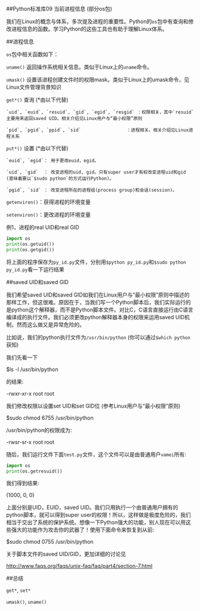 
##Python标准库09 当前进程信息 (部分os包)


 

我们在Linux的概念与体系，多次提及进程的重要性。Python的`os`包中有查询和修改进程信息的函数。学习Python的这些工具也有助于理解Linux体系。

 

##进程信息

`os`包中相关函数如下：

`uname()` 返回操作系统相关信息。类似于Linux上的`uname`命令。

`umask()` 设置该进程创建文件时的权限mask。类似于Linux上的umask命令，见Linux文件管理背景知识

 

`get*()` 查询 (*由以下代替)

    `uid`, `euid`, `resuid`, `gid`, `egid`, `resgid` ：权限相关，其中`resuid`主要用来返回saved UID。相关介绍见Linux用户与“最小权限”原则

    `pid`, `pgid`, `ppid`, `sid`                 ：进程相关。相关介绍见Linux进程关系

 

`put*()` 设置 (*由以下代替)

    `euid`, `egid`： 用于更改euid，egid。

    `uid`, `gid`  ： 改变进程的uid, gid。只有super user才有权改变进程uid和gid (意味着要以`$sudo python`的方式运行Python)。

    `pgid`, `sid` ： 改变进程所在的进程组(process group)和会话(session)。

 

`getenviron()`：获得进程的环境变量

`setenviron()`：更改进程的环境变量

 

例1，进程的real UID和real GID
```python
import os
print(os.getuid())
print(os.getgid())
```
将上面的程序保存为`py_id.py`文件，分别用`$python py_id.py`和`$sudo python py_id.py`看一下运行结果

 

##saved UID和saved GID

我们希望saved UID和saved GID如我们在Linux用户与“最小权限”原则中描述的那样工作，但这很难。原因在于，当我们写一个Python脚本后，我们实际运行的是python这个解释器，而不是Python脚本文件。对比C，C语言直接运行由C语言编译成的执行文件。我们必须更改python解释器本身的权限来运用saved UID机制，然而这么做又是异常危险的。

比如说，我们的python执行文件为`/usr/bin/python` (你可以通过`$which python`获知)

我们先看一下

$ls -l /usr/bin/python

的结果:

-rwxr-xr-x root root

 

我们修改权限以设置set UID和set GID位 (参考Linux用户与“最小权限”原则)

$sudo chmod 6755 /usr/bin/python

/usr/bin/python的权限成为:

-rwsr-sr-x root root

 

随后，我们运行文件下面`test.py`文件，这个文件可以是由普通用户`vamei`所有:
```python
import os
print(os.getresuid())
```
我们得到结果:

(1000, 0, 0)

上面分别是UID，EUID，saved UID。我们只用执行一个由普通用户拥有的python脚本，就可以得到super user的权限！所以，这样做是极度危险的，我们相当于交出了系统的保护系统。想像一下Python强大的功能，别人现在可以用这些强大的功能作为攻击你的武器了！使用下面命令来恢复到从前:

$sudo chmod 0755 /usr/bin/python

 

关于脚本文件的saved UID/GID，更加详细的讨论见

http://www.faqs.org/faqs/unix-faq/faq/part4/section-7.html

 

##总结

`get*`, `set*`

`umask()`, `uname()`
